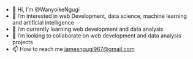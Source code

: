 - 👋 Hi, I’m @WanyoikeNgugi
- 👀 I’m interested in web Development, data science, machine learning and artificial intelligence
- 🌱 I’m currently learning web development and data analysis
- 💞️ I’m looking to collaborate on web development and data analysis projects
- 📫 How to reach me jamesngugi967@gmail.com

<!---
WanyoikeNgugi/WanyoikeNgugi is a ✨ special ✨ repository because its `README.md` (this file) appears on your GitHub profile.
You can click the Preview link to take a look at your changes.
--->
